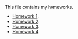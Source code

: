 This file contains my homeworks.  

+ [Homework 1](1/.).
+ [Homework 2](2/.).
+ [Homework 3](3/.).
+ [Homework 4](4/.).
